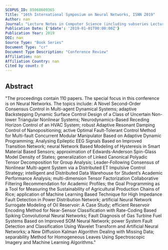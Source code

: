 ```yaml
---
SCOPUS_ID: 85068609365
Title: "16th International Symposium on Neural Networks, ISNN 2019"
Author: nan
Journal: "Lecture Notes in Computer Science (including subseries Lecture Notes in Artificial Intelligence and Lecture Notes in Bioinformatics)"
Publication Date: {'$date': '2019-01-01T00:00:00Z'}
Publication Year: 2019
DOI: nan
Source Type: "Book Series"
Document Type: "cr"
Document Type Description: "Conference Review"
Affiliation: nan
Affiliation Country: nan
Cited by count: 0
---
```


## Abstract
"The proceedings contain 110 papers. The special focus in this conference is on Neural Networks. The topics include: A Novel Second-Order Consensus Control in Multi-agent Dynamical Systems; adaptive Backstepping Dynamic Surface Control Design of a Class of Uncertain Non-lower Triangular Nonlinear Systems; Neurodynamics-Based Receding Horizon Control of an HVAC System; robust Adaptive Resonant Damping Control of Nanopositioning; active Optimal Fault-Tolerant Control Method for Multi-fault Concurrent Modular Manipulator Based on Adaptive Dynamic Programming; Analysing Epileptic EEG Signals Based on Improved Transition Network; neural Network Based Modeling of Hysteresis in Smart Material Based Sensors; approximation of Edwards-Anderson Spin-Glass Model Density of States; generalization of Linked Canonical Polyadic Tensor Decomposition for Group Analysis; Leader-Following Consensus of Nonlinear Multi-agent System via a Distributed ET Impulsive Control Strategy; intelligent and Distributed Data Warehouse for Student’s Academic Performance Analysis; multi-dimension Tensor Factorization Collaborative Filtering Recommendation for Academic Profiles; the Goal Programming as a Tool for Measuring the Sustainability of Agricultural Production Chains of Rice; application of Machine Learning Based Technique for High Impedance Fault Detection in Power Distribution Network; artificial Neural Network Surrogate Modeling of Oil Reservoir: A Case Study; efficient Reservoir Encoding Method for Near-Sensor Classification with Rate-Coding Based Spiking Convolutional Neural Networks; Fault Diagnosis of Gas Turbine Fuel Systems Based on Improved SOM Neural Network; power System Fault Detection and Classification Using Wavelet Transform and Artificial Neural Networks; a New Diffusion Kalman Algorithm Dealing with Missing Data; separability Method for Homogeneous Leaves Using Spectroscopic Imagery and Machine Learning Algorithms."
